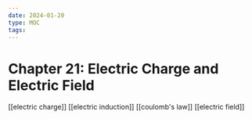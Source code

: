 ```yaml
---
date: 2024-01-20
type: MOC
tags:
---
```


# Chapter 21: Electric Charge and Electric Field
[[electric charge]]
[[electric induction]]
[[coulomb's law]]
[[electric field]]